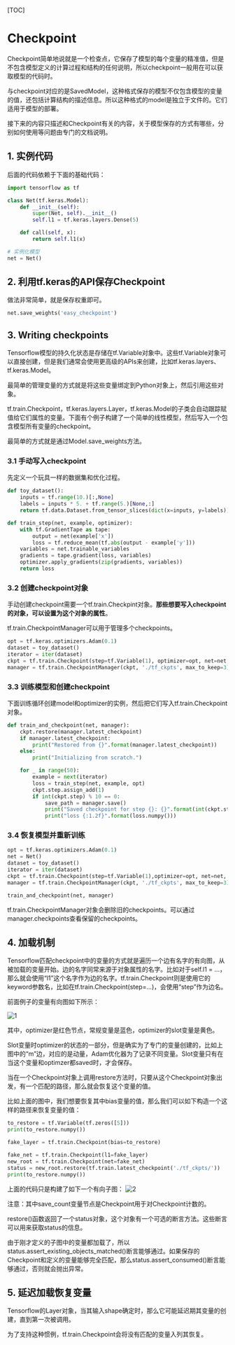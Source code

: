 [TOC]

# Checkpoint

Checkpoint简单地说就是一个检查点，它保存了模型的每个变量的精准值，但是不包含模型定义的计算过程和结构的任何说明，所以checkpoint一般用在可以获取模型的代码时。

与checkpoint对应的是SavedModel，这种格式保存的模型不仅包含模型的变量的值，还包括计算结构的描述信息。所以这种格式的model是独立于文件的。它们适用于模型的部署。

接下来的内容只描述和Checkpoint有关的内容，关于模型保存的方式有哪些，分别如何使用等问题由专门的文档说明。

## 1. 实例代码

后面的代码依赖于下面的基础代码：

```python
import tensorflow as tf

class Net(tf.keras.Model):
    def __init__(self):
        super(Net, self).__init__()
        self.l1 = tf.keras.layers.Dense(5)

    def call(self, x):
        return self.l1(x)

# 实例化模型
net = Net()
```

## 2. 利用tf.keras的API保存Checkpoint

做法非常简单，就是保存权重即可。

```python
net.save_weights('easy_checkpoint')
```

## 3. Writing checkpoints

Tensorflow模型的持久化状态是存储在tf.Variable对象中。这些tf.Variable对象可以直接创建，但是我们通常会使用更高级的APIs来创建，比如tf.keras.layers、tf.keras.Model。

最简单的管理变量的方式就是将这些变量绑定到Python对象上，然后引用这些对象。

tf.train.Checkpoint，tf.keras.layers.Layer，tf.keras.Model的子类会自动跟踪赋值给它们属性的变量。下面有个例子构建了一个简单的线性模型，然后写入一个包含模型所有变量的checkpoint。

最简单的方式就是通过Model.save_weights方法。

### 3.1 手动写入checkpoint

先定义一个玩具一样的数据集和优化过程。

```python
def toy_dataset():
    inputs = tf.range(10.)[:,None]
    labels = inputs * 5. + tf.range(5.)[None,:]
    return tf.data.Dataset.from_tensor_slices(dict(x=inputs, y=labels)).repeat().batch(2)

def train_step(net, example, optimizer):
    with tf.GradientTape as tape:
        output = net(example['x'])
        loss = tf.reduce_mean(tf.abs(output - example['y']))
    variables = net.trainable_variables
    gradients = tape.gradient(loss, variables)
    optimizer.apply_gradients(zip(gradients, variables))
    return loss
```

### 3.2 创建checkpoint对象

手动创建checkpoint需要一个tf.train.Checkpint对象。**那些想要写入checkpoint的对象，可以设置为这个对象的属性**。

tf.train.CheckpointManager可以用于管理多个checkpoints。

```python
opt = tf.keras.optimizers.Adam(0.1)
dataset = toy_dataset()
iterator = iter(dataset)
ckpt = tf.train.Checkpoint(step=tf.Variable(1), optimizer=opt, net=net, iterator=iterator)
manager = tf.train.CheckpointManager(ckpt, './tf_ckpts', max_to_keep=3) # 表示只保留最新的三个Checkpoint
```

### 3.3 训练模型和创建checkpoint

下面训练循环创建model和optimizer的实例，然后把它们写入tf.train.Checkpoint对象。

```python
def train_and_checkpoint(net, manager):
    ckpt.restore(manager.latest_checkpoint)
    if manager.latest_checkpoint:
        print("Restored from {}".format(manager.latest_checkpoint))
    else:
        print("Initializing from scratch.")

    for _ in range(50):
        example = next(iterator)
        loss = train_step(net, example, opt)
        ckpt.step.assign_add(1)
        if int(ckpt.step) % 10 == 0:
            save_path = manager.save()
            print("Saved checkpoint for step {}: {}".format(int(ckpt.step), save_path))
            print("loss {:1.2f}".format(loss.numpy()))
```

### 3.4 恢复模型并重新训练

```python
opt = tf.keras.optimizers.Adam(0.1)
net = Net()
dataset = toy_dataset()
iterator = iter(dataset)
ckpt = tf.train.Checkpoint(step=tf.Variable(1),optimizer=opt, net=net, iterator=iterator)
manager = tf.train.CheckpointManager(ckpt, './tf_ckpts', max_to_keep=3)

train_and_checkpoint(net, manager)
```

tf.train.CheckpointManager对象会删除旧的checkpoints。可以通过manager.checkpoints查看保留的checkpoints。

## 4. 加载机制

Tensorflow匹配checkpoint中的变量的方式就是遍历一个边有名字的有向图，从被加载的变量开始。边的名字同常来源于对象属性的名字。比如对于self.l1 = ...，那么就会使用“l1”这个名字作为边的名字。tf.train.Checkpoint则是使用它的keyword参数名，比如在tf.train.Checkpoint(step=...)，会使用“step”作为边名。

前面例子的变量有向图如下所示：

![1](./images/whole_checkpoint.svg)

其中，optimizer是红色节点，常规变量是蓝色，optimizer的slot变量是黄色。

Slot变量时optimizer的状态的一部分，但是确实为了专门的变量创建的，比如上图中的“m”边，对应的是动量，Adam优化器为了记录不同变量。Slot变量只有在当这个变量和optimzer都saved时，才会保存。

当在一个Checkpoint对象上调用restore方法时，只要从这个Checkpoint对象出发，有一个匹配的路径，那么就会恢复这个变量的值。

比如上面的图中，我们想要恢复其中bias变量的值，那么我们可以如下构造一个这样的路径来恢复变量的值：

```python
to_restore = tf.Variable(tf.zeros([5]))
print(to_restore.numpy())

fake_layer = tf.train.Checkpoint(bias=to_restore)

fake_net = tf.train.Checkpoint(l1=fake_layer)
new_root = tf.train.Checkpoint(net=fake_net)
status = new_root.restore(tf.train.latest_checkpoint('./tf_ckpts/'))
print(to_restore.numpy())
```

上面的代码只是构建了如下一个有向子图：
![2](./images/partial_checkpoint.svg)

注意：其中save_count变量节点是Checkpoint用于对Checkpoint计数的。

restore()函数返回了一个status对象，这个对象有一个可选的断言方法。这些断言可以用来获取status的信息。

由于刚才定义的子图中的变量都加载了，所以status.assert_existing_objects_matched()断言能够通过。如果保存的Checkpoint和定义的变量能够完全匹配，那么status.assert_consumed()断言能够通过，否则就会抛出异常。

## 5. 延迟加载恢复变量

Tensorflow的Layer对象，当其输入shape确定时，那么它可能延迟期其变量的创建，直到第一次被调用。

为了支持这种惯例，tf.train.Checkpoint会将没有匹配的变量入列其恢复。
